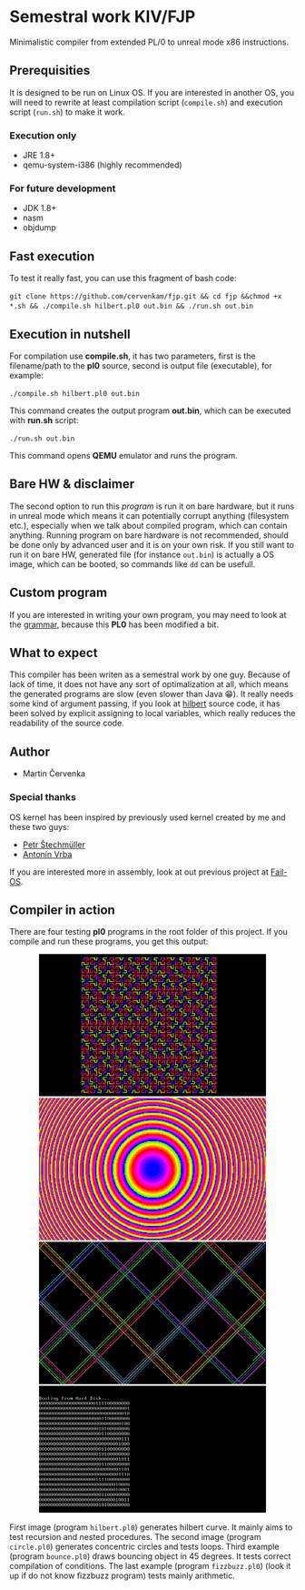 # Semestral work KIV/FJP
Minimalistic compiler from extended PL/0 to unreal mode x86 instructions.

## Prerequisities
It is designed to be run on Linux OS. If you are interested in another
OS, you will need to rewrite at least compilation script (`compile.sh`)
and execution script (`run.sh`) to make it work.
### Execution only
* JRE 1.8+
* qemu-system-i386 (highly recommended)
### For future development
* JDK 1.8+
* nasm
* objdump

## Fast execution
To test it really fast, you can use this fragment of bash code:

`git clone https://github.com/cervenkam/fjp.git && cd fjp &&chmod +x *.sh
&& ./compile.sh hilbert.pl0 out.bin && ./run.sh out.bin`
## Execution in nutshell
For compilation use **compile.sh**, it has two parameters, first is the
filename/path to the **pl0** source, second is output file (executable),
for example:

`./compile.sh hilbert.pl0 out.bin`

This command creates the output program **out.bin**, which can be executed
with **run.sh** script:

`./run.sh out.bin`

This command opens **QEMU** emulator and runs the program.

## Bare HW & disclaimer
The second option
to run this _program_ is run it on bare hardware, but it runs in unreal
mode which means it can potentially corrupt anything (filesystem etc.),
especially when we talk about compiled program, which can contain anything.
Running program on bare hardware is not recommended, should be done only by
advanced user and it is on your own risk.
If you still want to run it on bare HW, generated file (for instance `out.bin`)
is actually a OS image, which can be booted, so commands like `dd` can be
usefull.

## Custom program
If you are interested in writing your own program, you may need to look
at the [grammar](compiler/pl0.g4), because this **PL0** has been modified
a bit.

## What to expect
This compiler has been writen as a semestral work by one guy. Because of
lack of time, it does not have any sort of optimalization at all, which
means the generated programs are slow (even slower than Java :grin:).
It really needs some kind of argument passing, if you look at
[hilbert](hilbert.pl0) source code, it has been solved by explicit
assigning to local variables, which really reduces the readability
of the source code.
## Author
* Martin &Ccaron;ervenka
### Special thanks
OS kernel has been inspired by previously used kernel created by me and
these two guys:
* [Petr &Scaron;techm&uuml;ller](https://github.com/stechy1)
* [Anton&iacute;n Vrba](https://github.com/Vrbikk)

If you are interested more in assembly, look at out previous project at
[Fail-OS](https://github.com/cervenkam/os/).
## Compiler in action
There are four testing **pl0** programs in the root folder of this project.
If you compile and run these programs, you get this output:
<p align="center">
	<img src="pictures/hilbert.png" width="400px"/>
	<img src="pictures/circle.png" width="400px"/>
	<img src="pictures/bounce.png" width="400px"/>
	<img src="pictures/fizzbuzz.png" width="400px"/>
</p>

First image (program `hilbert.pl0`) generates hilbert curve. It mainly aims to
test recursion and nested procedures. The second image (program `circle.pl0`)
generates concentric circles and tests loops. Third example
(program `bounce.pl0`) draws bouncing object in 45 degrees. It tests correct
compilation of conditions. The last example (program `fizzbuzz.pl0`)
(look it up if do not know fizzbuzz program) tests mainly arithmetic.

